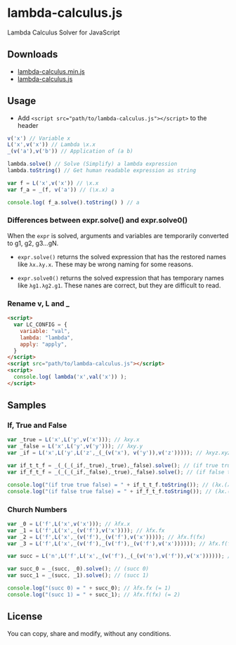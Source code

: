 # lambda-calculus.js

Lambda Calculus Solver for JavaScript

## Downloads

- [lambda-calculus.min.js](https://raw.githubusercontent.com/atmarksharp/lambda-calculus-js/master/lambda-calculus.min.js)
- [lambda-calculus.js](https://raw.githubusercontent.com/atmarksharp/lambda-calculus-js/master/lambda-calculus.js)

## Usage

- Add `<script src="path/to/lambda-calculus.js"></script>` to the header

```javascript
v('x') // Variable x
L('x',v('x')) // Lambda \x.x
_(v('a'),v('b')) // Application of (a b)

lambda.solve() // Solve (Simplify) a lambda expression
lambda.toString() // Get human readable expression as string

var f = L('x',v('x')) // \x.x
var f_a = _(f, v('a')) // (\x.x) a

console.log( f_a.solve().toString() ) // a
```

### Differences between expr.solve() and expr.solve0()

When the `expr` is solved, arguments and variables are temporarily converted to g1, g2, g3...gN.

- `expr.solve()` returns the solved expression that has the restored names like `λx.λy.x`. These may be wrong naming for some reasons.

- `expr.solve0()` returns the solved expression that has temporary names like `λg1.λg2.g1`. These nanes are correct, but they are difficult to read.

### Rename v, L and _

```html
<script>
  var LC_CONFIG = {
    variable: "val",
    lambda: "lambda",
    apply: "apply",
  }
</script>
<script src="path/to/lambda-calculus.js"></script>
<script>
  console.log( lambda('x',val('x')) );
</script>
```

## Samples

### If, True and False

```javascript
var _true = L('x',L('y',v('x'))); // λxy.x
var _false = L('x',L('y',v('y'))); // λxy.y
var _if = L('x',L('y',L('z',_(_(v('x'), v('y')),v('z'))))); // λxyz.xyz

var if_t_t_f = _(_(_(_if,_true),_true),_false).solve(); // (if true true false)
var if_f_t_f = _(_(_(_if,_false),_true),_false).solve(); // (if false true false)

console.log("(if true true false) = " + if_t_t_f.toString()); // (λx.(λy.x))
console.log("(if false true false) = " + if_f_t_f.toString()); // (λx.(λy.y))
```

### Church Numbers

```javascript
var _0 = L('f',L('x',v('x'))); // λfx.x
var _1 = L('f',L('x',_(v('f'),v('x')))); // λfx.fx
var _2 = L('f',L('x',_(v('f'),_(v('f'),v('x'))))); // λfx.f(fx)
var _3 = L('f',L('x',_(v('f'),_(v('f'),_(v('f'),v('x')))))); // λfx.f(f(fx))

var succ = L('n',L('f',L('x',_(v('f'),_(_(v('n'),v('f')),v('x')))))); // λnfx.f(nfx)

var succ_0 = _(succ, _0).solve(); // (succ 0)
var succ_1 = _(succ, _1).solve(); // (succ 1)

console.log("(succ 0) = " + succ_0); // λfx.fx (= 1)
console.log("(succ 1) = " + succ_1); // λfx.f(fx) (= 2)
```

## License

You can copy, share and modify, without any conditions.